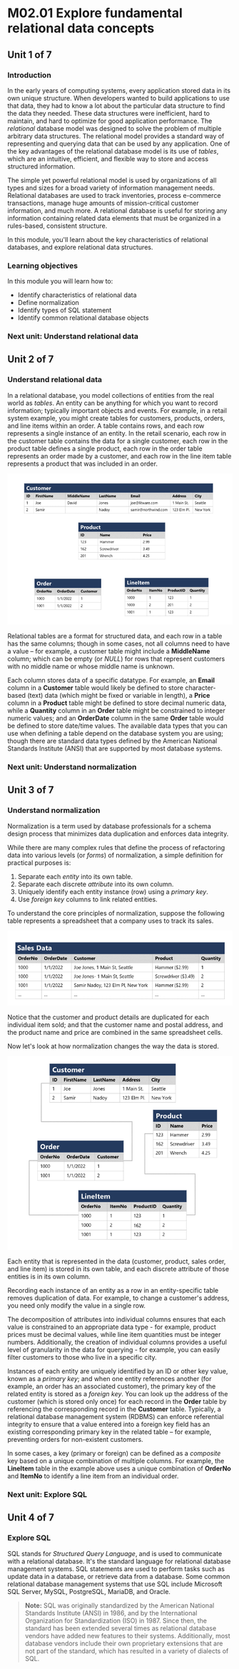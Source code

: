 # M02.01 Explore fundamental relational data concepts

## Unit 1 of 7

### Introduction

In the early years of computing systems, every application stored data in its own unique structure. When developers wanted to build applications to use that data, they had to know a lot about the particular data structure to find the data they needed. These data structures were inefficient, hard to maintain, and hard to optimize for good application performance. The *relational* database model was designed to solve the problem of multiple arbitrary data structures. The relational model provides a standard way of representing and querying data that can be used by any application. One of the key advantages of the relational database model is its use of *tables*, which are an intuitive, efficient, and flexible way to store and access structured information.

The simple yet powerful relational model is used by organizations of all types and sizes for a broad variety of information management needs. Relational databases are used to track inventories, process e-commerce transactions, manage huge amounts of mission-critical customer information, and much more. A relational database is useful for storing any information containing related data elements that must be organized in a rules-based, consistent structure.

In this module, you'll learn about the key characteristics of relational databases, and explore relational data structures.

### Learning objectives

In this module you will learn how to:

- Identify characteristics of relational data
- Define normalization
- Identify types of SQL statement
- Identify common relational database objects

### Next unit: Understand relational data

## Unit 2 of 7

### Understand relational data

In a relational database, you model collections of entities from the real world as *tables*. An entity can be anything for which you want to record information; typically important objects and events. For example, in a retail system example, you might create tables for customers, products, orders, and line items within an order. A table contains rows, and each row represents a single instance of an entity. In the retail scenario, each row in the customer table contains the data for a single customer, each row in the product table defines a single product, each row in the order table represents an order made by a customer, and each row in the line item table represents a product that was included in an order.

![Diagram showing an example of a relational model, showing tables for customers, products, orders, and line items. (https://learn.microsoft.com/en-us/training/wwl-data-ai/explore-relational-data-offerings/media/relational-tables.png)](../content/relational-tables.png)

Relational tables are a format for structured data, and each row in a table has the same columns; though in some cases, not all columns need to have a value – for example, a customer table might include a **MiddleName** column; which can be empty (or *NULL*) for rows that represent customers with no middle name or whose middle name is unknown.

Each column stores data of a specific datatype. For example, an **Email** column in a **Customer** table would likely be defined to store character-based (text) data (which might be fixed or variable in length), a **Price** column in a **Product** table might be defined to store decimal numeric data, while a **Quantity** column in an **Order** table might be constrained to integer numeric values; and an **OrderDate** column in the same **Order** table would be defined to store date/time values. The available data types that you can use when defining a table depend on the database system you are using; though there are standard data types defined by the American National Standards Institute (ANSI) that are supported by most database systems.

### Next unit: Understand normalization

## Unit 3 of 7

### Understand normalization

Normalization is a term used by database professionals for a schema design process that minimizes data duplication and enforces data integrity.

While there are many complex rules that define the process of refactoring data into various levels (or *forms*) of normalization, a simple definition for practical purposes is:

1. Separate each *entity* into its own table.
2. Separate each discrete *attribute* into its own column.
3. Uniquely identify each entity instance (row) using a  *primary key*.
4. Use *foreign key* columns to link related entities.

To understand the core principles of normalization, suppose the following table represents a spreadsheet that a company uses to track its sales.

![Diagram showing an order data in a single, un-normalized table. (https://learn.microsoft.com/en-us/training/wwl-data-ai/explore-relational-data-offerings/media/unnormalized-data.png)](../content/unnormalized-data.png)

Notice that the customer and product details are duplicated for each individual item sold; and that the customer name and postal address, and the product name and price are combined in the same spreadsheet cells.

Now let's look at how normalization changes the way the data is stored.

![Diagram showing an order data in a normalized tabular schema. (https://learn.microsoft.com/en-us/training/wwl-data-ai/explore-relational-data-offerings/media/normalized-data.png)](../content/normalized-data.png)

Each entity that is represented in the data (customer, product, sales order, and line item) is stored in its own table, and each discrete attribute of those entities is in its own column.

Recording each instance of an entity as a row in an entity-specific table removes duplication of data. For example, to change a customer's address, you need only modify the value in a single row.

The decomposition of attributes into individual columns ensures that each value is constrained to an appropriate data type - for example, product prices must be decimal values, while line item quantities must be integer numbers. Additionally, the creation of individual columns provides a useful level of granularity in the data for querying - for example, you can easily filter customers to those who live in a specific city.

Instances of each entity are uniquely identified by an ID or other key value, known as a *primary key*; and when one entity references another (for example, an order has an associated customer), the primary key of the related entity is stored as a *foreign key*. You can look up the address of the customer (which is stored only once) for each record in the **Order** table by referencing the corresponding record in the **Customer** table. Typically, a relational database management system (RDBMS) can enforce referential integrity to ensure that a value entered into a foreign key field has an existing corresponding primary key in the related table – for example, preventing orders for non-existent customers.

In some cases, a key (primary or foreign) can be defined as a *composite* key based on a unique combination of multiple columns. For example, the **LineItem** table in the example above uses a unique combination of **OrderNo** and **ItemNo** to identify a line item from an individual order.

### Next unit: Explore SQL

## Unit 4 of 7

### Explore SQL

SQL stands for *Structured Query Language*, and is used to communicate with a relational database. It's the standard language for relational database management systems. SQL statements are used to perform tasks such as update data in a database, or retrieve data from a database. Some common relational database management systems that use SQL include Microsoft SQL Server, MySQL, PostgreSQL, MariaDB, and Oracle.

> **Note:** SQL was originally standardized by the American National Standards Institute (ANSI) in 1986, and by the International Organization for Standardization (ISO) in 1987. Since then, the standard has been extended several times as relational database vendors have added new features to their systems. Additionally, most database vendors include their own proprietary extensions that are not part of the standard, which has resulted in a variety of dialects of SQL.

